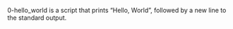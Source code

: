 0-hello_world is a script that prints “Hello, World”, followed by a new line to the standard output.